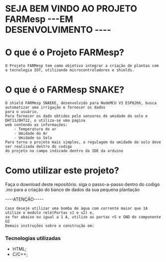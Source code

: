 # SEJA BEM VINDO AO PROJETO FARMesp ---EM DESENVOLVIMENTO ----
# O que é o Projeto FARMesp?
	O Projeto FARMesp tem como objetivo integrar a criação de plantas com a tecnologia IOT, utilizando microcontroladores e shields.

# O que é o FARMesp SNAKE?
    O shield FARMesp SNAEKE, desenvolvido para NodeMCU V3 ESP8266, busca automatizar uma irrigação e fornecer os dados 
    para o usuário.
  	Para fornecer os dado obtidos pelo sensores de umidade do solo e DHT11/DHT22, o utiliza-se uma pagina
	web contendo as informações:
		- Temperatura do ar 
		- Umidade do Ar
		- Umidade so Solo
	Para torna o projeto mais simples, a regulagem da umidade do solo deve ser realizada dentro do codigo
	do projeto no campo indicado dentro da IDE da arduino

   


# Como utilizar este projeto?

Faça o download deste repositório.
siga o passo-a-passo dentro do codigo .ino para a criação do banco de dados da sua pequena plantação

----ATENÇÃO-----

  	Caso deseje utilizar uma bomba de àgua com corrente maior que 1A utilize o modulo relé(Portas s1 e s2) e,
	se for abaixo ou igual a 1 A, utilize as portas +5 e GND do componente U2
  	Demais instruções sobre a construção em:



### Tecnologias utilizadas

- HTML;
- C/C++;

